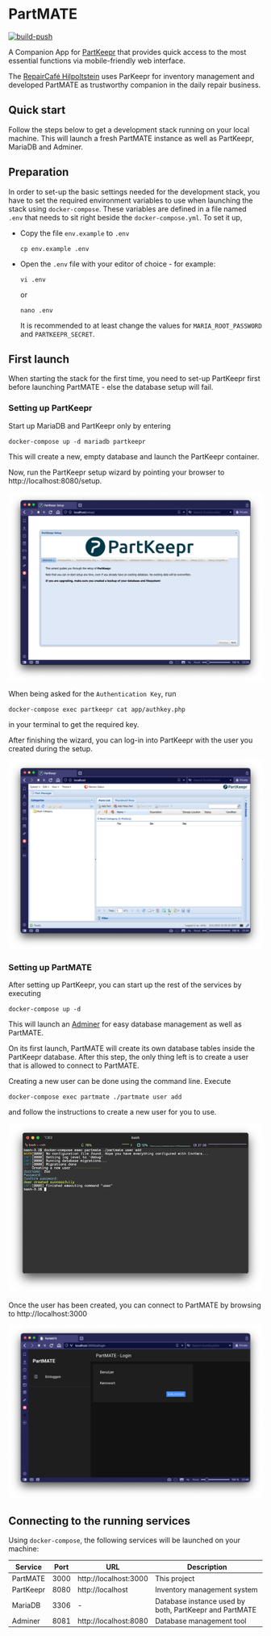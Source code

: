 # PartMATE

[![build-push](https://github.com/chaos-hip/partmate/actions/workflows/build.yaml/badge.svg?branch=master)](https://github.com/chaos-hip/partmate/actions/workflows/build.yaml)

A Companion App for [PartKeepr](https://partkeepr.org) that provides quick access to the most essential functions via mobile-friendly web interface.

The [RepairCafé Hilpoltstein](https://www.repaircafe-hilpoltstein.de) uses ParKeepr for inventory management and developed PartMATE as trustworthy companion in the daily repair business.

## Quick start

Follow the steps below to get a development stack running on your local machine. This will launch a fresh PartMATE instance as well as PartKeepr, MariaDB and Adminer.

## Preparation

In order to set-up the basic settings needed for the development stack, you have to set the required environment variables to use when launching the stack using `docker-compose`. These variables are defined in a file named `.env` that needs to sit right beside the `docker-compose.yml`. To set it up,

- Copy the file `env.example` to `.env`
  ```
  cp env.example .env
  ```
- Open the `.env` file with your editor of choice - for example:

  ```
  vi .env
  ```

  or

  ```
  nano .env
  ```

  It is recommended to at least change the values for `MARIA_ROOT_PASSWORD` and `PARTKEEPR_SECRET`.

## First launch

When starting the stack for the first time, you need to set-up PartKeepr first before launching PartMATE - else the database setup will fail.

### Setting up PartKeepr

Start up MariaDB and PartKeepr only by entering

```
docker-compose up -d mariadb partkeepr
```

This will create a new, empty database and launch the PartKeepr container.

Now, run the PartKeepr setup wizard by pointing your browser to http://localhost:8080/setup.

![Wizard welcome page](./docs/img/partkeepr_wiz.png)

When being asked for the `Authentication Key`, run

```
docker-compose exec partkeepr cat app/authkey.php
```

in your terminal to get the required key.

After finishing the wizard, you can log-in into PartKeepr with the user you created during the setup.

![PartKeepr main page](./docs/img/partkeepr_welcome.png)

### Setting up PartMATE

After setting up PartKeepr, you can start up the rest of the services by executing

```
docker-compose up -d
```

This will launch an [Adminer](https://www.adminer.org) for easy database management as well as PartMATE.

On its first launch, PartMATE will create its own database tables inside the PartKeepr database. After this step, the only thing left is to create a user that is allowed to connect to PartMATE.

Creating a new user can be done using the command line. Execute

```
docker-compose exec partmate ./partmate user add
```

and follow the instructions to create a new user for you to use.

![PartMATE user creation](./docs/img/partmate_new_user.png)

Once the user has been created, you can connect to PartMATE by browsing to http://localhost:3000

![PartMATE login](./docs/img/partmate_login.png)

## Connecting to the running services

Using `docker-compose`, the following services will be launched on your machine:

| Service   | Port | URL                   | Description                                            |
| --------- | ---- | --------------------- | ------------------------------------------------------ |
| PartMATE  | 3000 | http://localhost:3000 | This project                                           |
| PartKeepr | 8080 | http://localhost      | Inventory management system                            |
| MariaDB   | 3306 | -                     | Database instance used by both, PartKeepr and PartMATE |
| Adminer   | 8081 | http://localhost:8080 | Database management tool                               |
